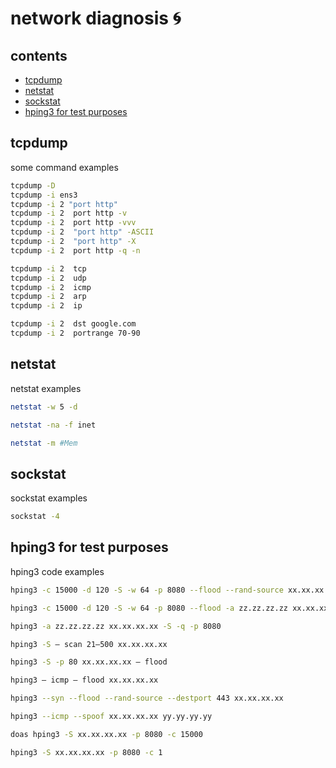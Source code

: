 <!-- omit in toc -->
# network diagnosis 🌀

<!-- omit in toc -->
## contents

- [tcpdump](#tcpdump)
- [netstat](#netstat)
- [sockstat](#sockstat)
- [hping3 for test purposes](#hping3-for-test-purposes)

## tcpdump

some command examples

```sh
tcpdump -D
tcpdump -i ens3
tcpdump -i 2 "port http"
tcpdump -i 2  port http -v
tcpdump -i 2  port http -vvv
tcpdump -i 2  "port http" -ASCII
tcpdump -i 2  "port http" -X
tcpdump -i 2  port http -q -n

tcpdump -i 2  tcp
tcpdump -i 2  udp
tcpdump -i 2  icmp
tcpdump -i 2  arp
tcpdump -i 2  ip

tcpdump -i 2  dst google.com
tcpdump -i 2  portrange 70-90
```

## netstat

netstat examples

```sh
netstat -w 5 -d

netstat -na -f inet

netstat -m #Mem
```

## sockstat

sockstat examples

```sh
sockstat -4
```

## hping3 for test purposes

hping3 code examples

```sh
hping3 -c 15000 -d 120 -S -w 64 -p 8080 --flood --rand-source xx.xx.xx.xx

hping3 -c 15000 -d 120 -S -w 64 -p 8080 --flood -a zz.zz.zz.zz xx.xx.xx.xx

hping3 -a zz.zz.zz.zz xx.xx.xx.xx -S -q -p 8080

hping3 -S — scan 21–500 xx.xx.xx.xx

hping3 -S -p 80 xx.xx.xx.xx — flood

hping3 — icmp — flood xx.xx.xx.xx

hping3 --syn --flood --rand-source --destport 443 xx.xx.xx.xx

hping3 --icmp --spoof xx.xx.xx.xx yy.yy.yy.yy

doas hping3 -S xx.xx.xx.xx -p 8080 -c 15000

hping3 -S xx.xx.xx.xx -p 8080 -c 1

```
